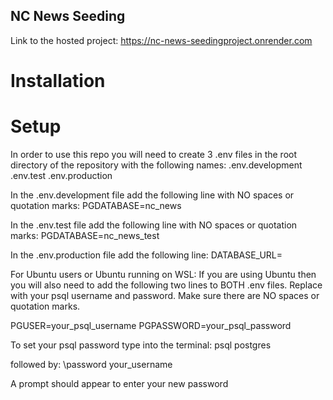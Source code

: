 ## NC News Seeding

Link to the hosted project: https://nc-news-seedingproject.onrender.com

# **Installation**

# **Setup**

In order to use this repo you will need to create 3 .env files in the root directory of the repository with the following names:
.env.development
.env.test
.env.production

In the .env.development file add the following line with NO spaces or quotation marks:
PGDATABASE=nc_news

In the .env.test file add the following line with NO spaces or quotation marks:
PGDATABASE=nc_news_test

In the .env.production file add the following line:
DATABASE_URL=

For Ubuntu users or Ubuntu running on WSL:
If you are using Ubuntu then you will also need to add the following two lines to BOTH .env files. Replace with your psql username and password.
Make sure there are NO spaces or quotation marks.

PGUSER=your_psql_username
PGPASSWORD=your_psql_password

To set your psql password type into the terminal:
psql postgres

followed by:
\password your_username

A prompt should appear to enter your new password
